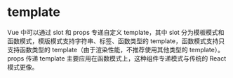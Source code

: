 # template

Vue 中可以通过 slot 和 props 专递自定义 template，其中 slot 分为模板模式和函数模式，模版模式支持字符串、标签、函数类型的 template，函数模式支持只支持函数类型的 template（由于渲染性能，不推荐使用其他类型的 template）。props 传递 template 主要应用在函数模式上，这种组件专递模式与传统的 React 模式更像。
